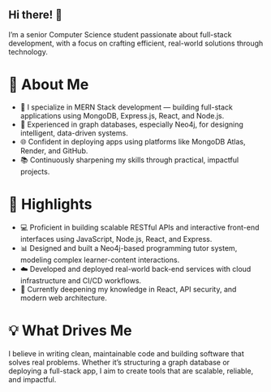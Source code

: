 ## Hi there! 👋
I’m a senior Computer Science student passionate about full-stack development, with a focus on crafting efficient, real-world solutions through technology.

# 🚀 About Me
- 🔭 I specialize in MERN Stack development — building full-stack applications using MongoDB, Express.js, React, and Node.js.
- 🧠 Experienced in graph databases, especially Neo4j, for designing intelligent, data-driven systems.
- 🌐 Confident in deploying apps using platforms like MongoDB Atlas, Render, and GitHub.
- 📚 Continuously sharpening my skills through practical, impactful projects.

# 🌟 Highlights
- 💻 Proficient in building scalable RESTful APIs and interactive front-end interfaces using JavaScript, Node.js, React, and Express.
- 📊 Designed and built a Neo4j-based programming tutor system, modeling complex learner-content interactions.
- ☁️ Developed and deployed real-world back-end services with cloud infrastructure and CI/CD workflows.
- 🌱 Currently deepening my knowledge in React, API security, and modern web architecture.

# 💡 What Drives Me
I believe in writing clean, maintainable code and building software that solves real problems. Whether it’s structuring a graph database or deploying a full-stack app, I aim to create tools that are scalable, reliable, and impactful.
